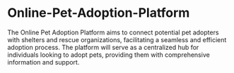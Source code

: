 # Online-Pet-Adoption-Platform
The Online Pet Adoption Platform aims to connect potential pet adopters with shelters and rescue organizations, facilitating a seamless and efficient adoption process. The platform will serve as a centralized hub for individuals looking to adopt pets, providing them with comprehensive information and support.
